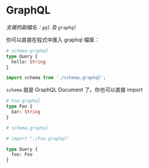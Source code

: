 # GraphQL

_支援的副檔名：`gql` 及 `graphql`_

你可以直接在程式中匯入 graphql 檔案：

```graphql
# schema.graphql
type Query {
  hello: String
}
```

```js
import schema from './schema.graphql';
```

`schema` 就是 GraphQL Document 了。你也可以直接 import

```graphql
# Foo.graphql
type Foo {
  bar: String
}
```

```graphql
# schema.graphql

# import "./Foo.graphql"

type Query {
  foo: Foo
}
```

